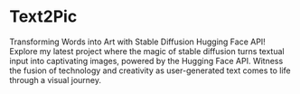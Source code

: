 # Text2Pic
 Transforming Words into Art with Stable Diffusion Hugging Face API!  Explore my latest project where the magic of stable diffusion turns textual input into captivating images, powered by the Hugging Face API. Witness the fusion of technology and creativity as user-generated text comes to life through a visual journey.
